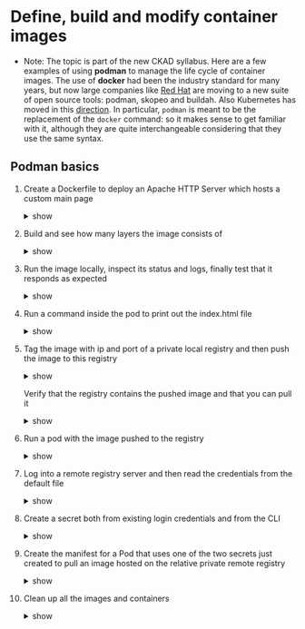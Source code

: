 # Define, build and modify container images

- Note: The topic is part of the new CKAD syllabus. Here are a few examples of using **podman** to manage the life cycle of container images. The use of **docker** had been the industry standard for many years, but now large companies like [Red Hat](https://www.redhat.com/en/blog/say-hello-buildah-podman-and-skopeo) are moving to a new suite of open source tools: podman, skopeo and buildah. Also Kubernetes has moved in this [direction](https://kubernetes.io/blog/2022/02/17/dockershim-faq/). In particular, `podman` is meant to be the replacement of the `docker` command: so it makes sense to get familiar with it, although they are quite interchangeable considering that they use the same syntax.

## Podman basics

1. Create a Dockerfile to deploy an Apache HTTP Server which hosts a custom main page

    <details><summary>show</summary>
    <p>

    ```Dockerfile
    FROM httpd:2.4
    RUN echo "Hello, World!" > /usr/local/apache2/htdocs/index.html
    ```

    </p>
    </details>

1. Build and see how many layers the image consists of

    <details><summary>show</summary>
    <p>

    ```bash
    :~$ podman build -t simpleapp .
    STEP 1/2: FROM httpd:2.4
    STEP 2/2: RUN echo "Hello, World!" > /usr/local/apache2/htdocs/index.html
    COMMIT simpleapp
    --> ef4b14a72d0
    Successfully tagged localhost/simpleapp:latest
    ef4b14a72d02ae0577eb0632d084c057777725c279e12ccf5b0c6e4ff5fd598b

    :~$ podman images
    REPOSITORY               TAG         IMAGE ID      CREATED        SIZE
    localhost/simpleapp      latest      ef4b14a72d02  8 seconds ago  148 MB
    docker.io/library/httpd  2.4         98f93cd0ec3b  7 days ago     148 MB

    :~$ podman image tree localhost/simpleapp:latest
    Image ID: ef4b14a72d02
    Tags:     [localhost/simpleapp:latest]
    Size:     147.8MB
    Image Layers
    ├── ID: ad6562704f37 Size:  83.9MB
    ├── ID: c234616e1912 Size: 3.072kB
    ├── ID: c23a797b2d04 Size: 2.721MB
    ├── ID: ede2e092faf0 Size: 61.11MB
    ├── ID: 971c2cdf3872 Size: 3.584kB Top Layer of: [docker.io/library/httpd:2.4]
    └── ID: 61644e82ef1f Size: 6.144kB Top Layer of: [localhost/simpleapp:latest]
    ```

    </p>
    </details>

1. Run the image locally, inspect its status and logs, finally test that it responds as expected

    <details><summary>show</summary>
    <p>

    ```bash
    :~$ podman run -d --name test -p 8080:80 localhost/simpleapp
    2f3d7d613ea6ba19703811d30704d4025123c7302ff6fa295affc9bd30e532f8

    :~$ podman ps
    CONTAINER ID  IMAGE                       COMMAND           CREATED        STATUS            PORTS                 NAMES
    2f3d7d613ea6  localhost/simpleapp:latest  httpd-foreground  5 seconds ago  Up 6 seconds ago  0.0.0.0:8080->80/tcp  test

    :~$ podman logs test
    AH00558: httpd: Could not reliably determine the server's fully qualified domain name, using 10.0.2.100. Set the 'ServerName' directive globally to suppress this message
    AH00558: httpd: Could not reliably determine the server's fully qualified domain name, using 10.0.2.100. Set the 'ServerName' directive globally to suppress this message
    [Sat Jun 04 16:15:38.071377 2022] [mpm_event:notice] [pid 1:tid 139756978220352] AH00489: Apache/2.4.53 (Unix) configured -- resuming normal operations
    [Sat Jun 04 16:15:38.073570 2022] [core:notice] [pid 1:tid 139756978220352] AH00094: Command line: 'httpd -D FOREGROUND'

    :~$ curl 0.0.0.0:8080
    Hello, World!
    ```

    </p>
    </details>

1. Run a command inside the pod to print out the index.html file

    <details><summary>show</summary>
    <p>

    ```bash
    :~$ podman exec -it test cat /usr/local/apache2/htdocs/index.html
    Hello, World!
    ```
    </p>
    </details>

1. Tag the image with ip and port of a private local registry and then push the image to this registry

    <details><summary>show</summary>
    <p>

    > Note: Some small distributions of Kubernetes (such as [microk8s](https://microk8s.io/docs/registry-built-in)) have a built-in registry you can use for this exercise. If this is not your case, you'll have to setup it on your own.

    ```bash
    :~$ podman tag localhost/simpleapp $registry_ip:5000/simpleapp

    :~$ podman push $registry_ip:5000/simpleapp
    ```

    </p>
    </details>

     Verify that the registry contains the pushed image and that you can pull it

    <details><summary>show</summary>
    <p>

    ```bash
    :~$ curl http://$registry_ip:5000/v2/_catalog
    {"repositories":["simpleapp"]}

    # remove the image already present
    :~$ podman rmi $registry_ip:5000/simpleapp

    :~$ podman pull $registry_ip:5000/simpleapp
    Trying to pull 10.152.183.13:5000/simpleapp:latest...
    Getting image source signatures
    Copying blob 643ea8c2c185 skipped: already exists
    Copying blob 972107ece720 skipped: already exists
    Copying blob 9857eeea6120 skipped: already exists
    Copying blob 93859aa62dbd skipped: already exists
    Copying blob 8e47efbf2b7e skipped: already exists
    Copying blob 42e0f5a91e40 skipped: already exists
    Copying config ef4b14a72d done
    Writing manifest to image destination
    Storing signatures
    ef4b14a72d02ae0577eb0632d084c057777725c279e12ccf5b0c6e4ff5fd598b
    ```

    </p>
    </details>

1. Run a pod with the image pushed to the registry

    <details><summary>show</summary>
    <p>

    ```bash
    :~$ kubectl run simpleapp --image=$registry_ip:5000/simpleapp --port=80

    :~$ curl ${kubectl get pods simpleapp -o jsonpath='{.status.podIP}'}
    Hello, World!
    ```

    </p>
    </details>

1. Log into a remote registry server and then read the credentials from the default file


    <details><summary>show</summary>
    <p>

    > Note: The two most used container registry servers with a free plan are [DockerHub](https://hub.docker.com/) and [Quay.io](https://quay.io/).

    ```bash
    :~$ podman login --username $YOUR_USER --password $YOUR_PWD docker.io
    :~$ cat ${XDG_RUNTIME_DIR}/containers/auth.json
    {
            "auths": {
                    "docker.io": {
                            "auth": "Z2l1bGl0JLSGtvbkxCcX1xb617251xh0x3zaUd4QW45Q3JuV3RDOTc="
                    }
            }
    }
    ```

    </p>
    </details>

1. Create a secret both from existing login credentials and from the CLI

    <details><summary>show</summary>
    <p>

    ```bash
    :~$ kubectl create secret generic mysecret --from-file=.dockerconfigjson=${XDG_RUNTIME_DIR}/containers/auth.json --type=kubernetes.io/dockeconfigjson
    secret/mysecret created
    :~$ kubectl create secret docker-registry mysecret2 --docker-server=https://index.docker.io/v1/ --docker-username=$YOUR_USR --docker-password=$YOUR_PWD
    secret/mysecret2 created
    ```

    </p>
    </details>

1. Create the manifest for a Pod that uses one of the two secrets just created to pull an image hosted on the relative private remote registry

    <details><summary>show</summary>
    <p>

    ```yaml
    apiVersion: v1
    kind: Pod
    metadata:
      name: private-reg
    spec:
      containers:
      - name: private-reg-container
        image: $YOUR_PRIVATE_IMAGE
      imagePullSecrets:
      - name: mysecret
    ```

    </p>
    </details>

1. Clean up all the images and containers

    <details><summary>show</summary>
    <p>

    ```bash
    :~$ podman rm --all --force
    :~$ podman rmi --all
    :~$ kubectl delete pod simpleapp
    ```

    </p>
    </details>
